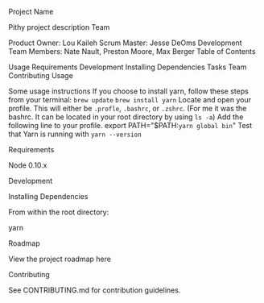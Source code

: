 Project Name

Pithy project description
Team

Product Owner: Lou Kaileh
Scrum Master: Jesse DeOms
Development Team Members: Nate Nault, Preston Moore, Max Berger
Table of Contents

Usage
Requirements
Development
Installing Dependencies
Tasks
Team
Contributing
Usage

Some usage instructions
If you choose to install yarn, follow these steps from your terminal:
`brew update`
`brew install yarn`
Locate and open your profile. This will either be `.profle`, `.bashrc`, or `.zshrc`. (For me it was the bashrc. It can be located in your root directory by using `ls -a`)
Add the following line to your profile.
export PATH="$PATH:`yarn global bin`"
Test that Yarn is running with `yarn --version`

Requirements

Node 0.10.x

Development

Installing Dependencies

From within the root directory:

yarn

Roadmap

View the project roadmap here

Contributing

See CONTRIBUTING.md for contribution guidelines.
